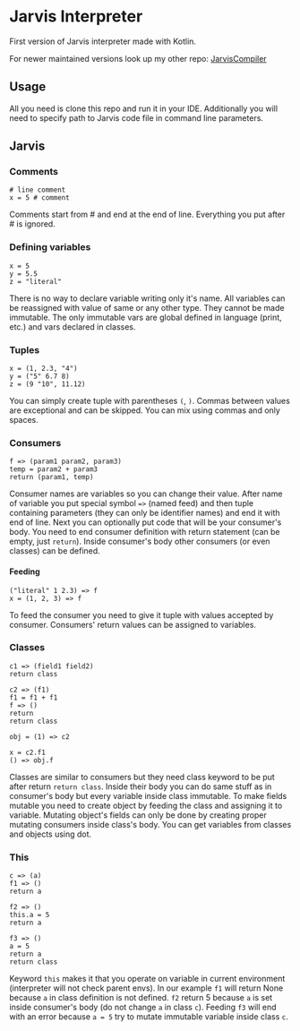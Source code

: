 # Jarvis Interpreter

First version of Jarvis interpreter made with Kotlin. 

For newer maintained versions look up my other repo: [JarvisCompiler](https://github.com/jcobfx/JarvisCompiler)

## Usage

All you need is clone this repo and run it in your IDE. Additionally you will need to specify path to Jarvis code file in command line parameters.

## Jarvis

### Comments

```
# line comment
x = 5 # comment
```

Comments start from \# and end at the end of line.
Everything you put after \# is ignored.

### Defining variables

```
x = 5
y = 5.5
z = "literal"
```

There is no way to declare variable writing only it's name.
All variables can be reassigned with value of same or any other type.
They cannot be made immutable. 
The only immutable vars are global defined in language (print, etc.) and vars declared in classes.

### Tuples

```
x = (1, 2.3, "4")
y = ("5" 6.7 8)
z = (9 "10", 11.12)
```

You can simply create tuple with parentheses `(`, `)`.
Commas between values are exceptional and can be skipped.
You can mix using commas and only spaces.

### Consumers

```
f => (param1 param2, param3)
temp = param2 + param3
return (param1, temp)
```

Consumer names are variables so you can change their value.
After name of variable you put special symbol `=>` (named feed) and then tuple containing parameters (they can only be identifier names) and end it with end of line.
Next you can optionally put code that will be your consumer's body.
You need to end consumer definition with return statement (can be empty, just `return`).
Inside consumer's body other consumers (or even classes) can be defined.

#### Feeding

```
("literal" 1 2.3) => f
x = (1, 2, 3) => f
```

To feed the consumer you need to give it tuple with values accepted by consumer.
Consumers' return values can be assigned to variables.

### Classes

```
c1 => (field1 field2)
return class

c2 => (f1)
f1 = f1 + f1
f => ()
return
return class

obj = (1) => c2

x = c2.f1
() => obj.f
```

Classes are similar to consumers but they need class keyword to be put after return `return class`.
Inside their body you can do same stuff as in consumer's body but every variable inside class immutable.
To make fields mutable you need to create object by feeding the class and assigning it to variable.
Mutating object's fields can only be done by creating proper mutating consumers inside class's body.
You can get variables from classes and objects using dot.

### This

```
c => (a)
f1 => ()
return a

f2 => ()
this.a = 5
return a

f3 => ()
a = 5
return a
return class
```

Keyword `this` makes it that you operate on variable in current environment (interpreter will not check parent envs).
In our example `f1` will return None because `a` in class definition is not defined.
`f2` return 5 because `a` is set inside consumer's body (do not change `a` in class `c`). 
Feeding `f3` will end with an error because `a = 5` try to mutate immutable variable inside class `c`.
